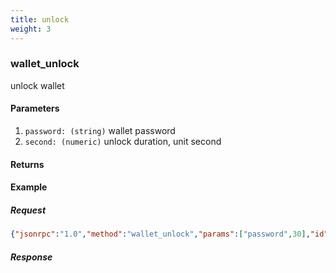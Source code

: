 ```yaml
---
title: unlock
weight: 3
---
```


### wallet_unlock 
unlock wallet

#### Parameters
1. `password: (string)` wallet password
2. `second: (numeric)` unlock duration, unit second

#### Returns


#### Example
##### Request
```json
{"jsonrpc":"1.0","method":"wallet_unlock","params":["password",30],"id":1}
```
##### Response

